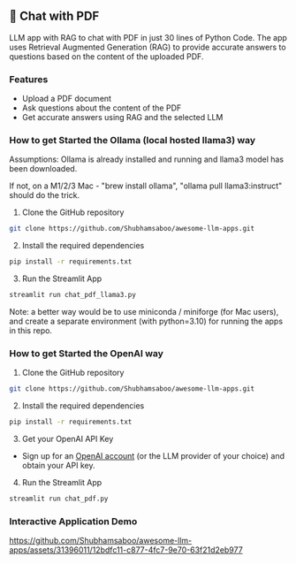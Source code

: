 ## 📄 Chat with PDF 

LLM app with RAG to chat with PDF in just 30 lines of Python Code. The app uses Retrieval Augmented Generation (RAG) to provide accurate answers to questions based on the content of the uploaded PDF.

### Features

- Upload a PDF document
- Ask questions about the content of the PDF
- Get accurate answers using RAG and the selected LLM

### How to get Started the Ollama (local hosted llama3) way

Assumptions: 
Ollama is already installed and running and llama3 model has been downloaded.

If not, on a M1/2/3 Mac - "brew install ollama", "ollama pull llama3:instruct" should do the trick.

1. Clone the GitHub repository

```bash
git clone https://github.com/Shubhamsaboo/awesome-llm-apps.git
```

2. Install the required dependencies

```bash
pip install -r requirements.txt
```

3. Run the Streamlit App

```bash
streamlit run chat_pdf_llama3.py
```

Note: a better way would be to use miniconda / miniforge (for Mac users), and create a separate environment (with python=3.10) for running the apps in this repo.

### How to get Started the OpenAI way

1. Clone the GitHub repository

```bash
git clone https://github.com/Shubhamsaboo/awesome-llm-apps.git
```
2. Install the required dependencies

```bash
pip install -r requirements.txt
```
3. Get your OpenAI API Key

- Sign up for an [OpenAI account](https://platform.openai.com/) (or the LLM provider of your choice) and obtain your API key.

4. Run the Streamlit App
```bash
streamlit run chat_pdf.py
```

### Interactive Application Demo
https://github.com/Shubhamsaboo/awesome-llm-apps/assets/31396011/12bdfc11-c877-4fc7-9e70-63f21d2eb977

